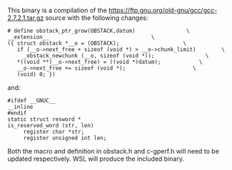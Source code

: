 This binary is a compilation of the https://ftp.gnu.org/old-gnu/gcc/gcc-2.7.2.1.tar.gz source with the following changes:

```
# define obstack_ptr_grow(OBSTACK,datum)                \
__extension__                                \
({ struct obstack *__o = (OBSTACK);                    \
   if (__o->next_free + sizeof (void *) > __o->chunk_limit)        \
     _obstack_newchunk (__o, sizeof (void *));                \
   *((void **)__o->next_free) = ((void *)datum);            \
   __o->next_free += sizeof (void *);                     \
   (void) 0; })
```

and:

```
#ifdef __GNUC__
__inline
#endif
static struct resword *
is_reserved_word (str, len)
     register char *str;
     register unsigned int len;
```

Both the macro and definition in obstack.h and c-gperf.h will need to be updated respectively. WSL will produce the included binary.
